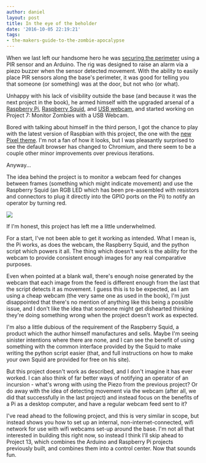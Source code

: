 ```yaml
---
author: daniel
layout: post
title: In the eye of the beholder
date: '2016-10-05 22:19:21'
tags:
- the-makers-guide-to-the-zombie-apocalypse
---
```


When we last left our handsome hero he was [securing the perimeter](/2016/10/01/securing-the-perimeter/) using a PIR sensor and an Arduino. The rig was designed to raise an alarm via a piezo buzzer when the sensor detected movement. With the ability to easily place PIR sensors along the base's perimeter, it was good for telling you that someone (or something) was at the door, but not who (or what).

Unhappy with his lack of visibility outside the base (and because it was the next project in the book), he armed himself with the upgraded arsenal of a [Raspberry Pi](http://amzn.to/2dL9xqJ), [Raspberry Squid](http://amzn.to/2dw9EaG), and [USB webcam](http://amzn.to/2dSFYYn), and started working on Project 7: Monitor Zombies with a USB Webcam.

Bored with talking about himself in the third person, I got the chance to play with the latest version of Raspbian with this project, the one with the [new Pixel theme](https://www.raspberrypi.org/blog/introducing-pixel/). I'm not a fan of how it looks, but I was pleasantly surprised to see the default browser has changed to Chromium, and there seem to be a couple other minor improvements over previous iterations.

Anyway...

The idea behind the project is to monitor a webcam feed for changes between frames (something which might indicate movement) and use the Raspberry Squid (an RGB LED which has been pre-assembled with resistors and connectors to plug it directly into the GPIO ports on the Pi) to notify an operator by turning red.

![](//d1a0j00khen1nw.cloudfront.net/2016/10/2016-10-05-220239_1440x900_scrot.png)

If I'm honest, this project has left me a little underwhelmed.

For a start, I've not been able to get it working as intended. What I mean is, the Pi works, as does the webcam, the Raspberry Squid, and the python script which powers it all. The thing which doesn't work is the ability for the webcam to provide consistent enough images for any real comparative purposes.

Even when pointed at a blank wall, there's enough noise generated by the webcam that each image from the feed is different enough from the last that the script detects it as movement. I guess this is to be expected, as I am using a cheap webcam (the very same one as used in the book), I'm just disappointed that there's no mention of anything like this being a possible issue, and I don't like the idea that someone might get dishearted thinking they're doing something wrong when the project doesn't work as expected.

I'm also a little dubious of the requirement of the Raspberry Squid, a product which the author himself manufactures and sells. Maybe I'm seeing sinister intentions where there are none, and I can see the benefit of using something with the common interface provided by the Squid to make writing the python script easier (that, and full instructions on how to make your own Squid are provided for free on his site).

But this project doesn't work as described, and I don't imagine it has ever worked. I can also think of far better ways of notifying an operator of an incursion - what's wrong with using the Piezo from the previous project? Or do away with the idea of detecting movement via the webcam (after all, we did that successfully in the last project) and instead focus on the benefits of a Pi as a desktop computer, and have a regular webcam feed sent to it?

I've read ahead to the following project, and this is very similar in scope, but instead shows you how to set up an internal, non-internet-connected, wifi network for use with wifi webcams set-up around the base. I'm not all that interested in building this right now, so instead I think I'll skip ahead to Project 13, which combines the Arduino and Raspberry Pi projects previously built, and combines them into a control center. Now that sounds fun.
